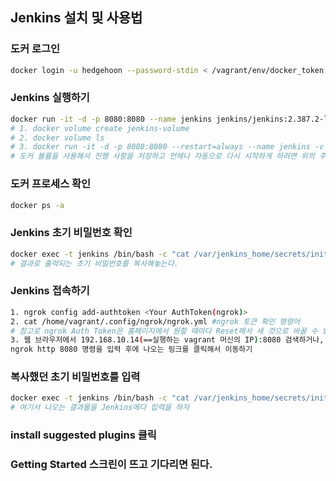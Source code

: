 ## Jenkins 설치 및 사용법

### 도커 로그인
```bash
docker login -u hedgehoon --password-stdin < /vagrant/env/docker_token
```

### Jenkins 실행하기
```bash
docker run -it -d -p 8080:8080 --name jenkins jenkins/jenkins:2.387.2-lts
# 1. docker volume create jenkins-volume
# 2. docker volume ls
# 3. docker run -it -d -p 8080:8080 --restart=always --name jenkins -v jenkins-volume:/var/jenkins_home/ -v /var/run/docker.sock:/var/run/docker.sock -v $(which docker):/usr/bin/docker jenkins/jenkins:2.387.2-lts 
# 도커 볼륨을 사용해서 진행 사항을 저장하고 언제나 자동으로 다시 시작하게 하려면 위의 주석 처리한 명령어 세 개를 제일 처음 docker run ... 명령어 대신 쓴다.
```

### 도커 프로세스 확인
```bash
docker ps -a
```

### Jenkins 초기 비밀번호 확인
```bash
docker exec -t jenkins /bin/bash -c "cat /var/jenkins_home/secrets/initialAdminPassword"
# 결과로 출력되는 초기 비밀번호를 복사해놓는다.
```

### Jenkins 접속하기
```bash
1. ngrok config add-authtoken <Your AuthToken(ngrok)>
2. cat /home/vagrant/.config/ngrok/ngrok.yml #ngrok 토큰 확인 명령어
# 참고로 ngrok Auth Token은 홈페이지에서 원할 때마다 Reset해서 새 것으로 바꿀 수 있다.
3. 웹 브라우저에서 192.168.10.14(==실행하는 vagrant 머신의 IP):8080 검색하거나,
ngrok http 8080 명령을 입력 후에 나오는 링크를 클릭해서 이동하기
```

### 복사했던 초기 비밀번호를 입력
```bash
docker exec -t jenkins /bin/bash -c "cat /var/jenkins_home/secrets/initialAdminPassword" #초기 젠킨스 비밀번호 확인 명령어
# 여기서 나오는 결과물을 Jenkins에다 입력을 하자
```

### install suggested plugins 클릭

### Getting Started 스크린이 뜨고 기다리면 된다.